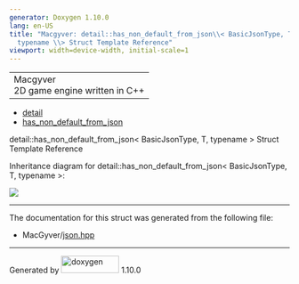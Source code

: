 ```yaml
---
generator: Doxygen 1.10.0
lang: en-US
title: "Macgyver: detail::has_non_default_from_json\\< BasicJsonType, T,
  typename \\> Struct Template Reference"
viewport: width=device-width, initial-scale=1
---
```


<div id="top">

<div id="titlearea">

<table data-cellspacing="0" data-cellpadding="0">
<colgroup>
<col style="width: 100%" />
</colgroup>
<tbody>
<tr id="projectrow" class="odd">
<td id="projectalign"><div id="projectname">
Macgyver
</div>
<div id="projectbrief">
2D game engine written in C++
</div></td>
</tr>
</tbody>
</table>

</div>

<div id="main-nav">

</div>

<div id="nav-path" class="navpath">

- <a href="namespacedetail.html" class="el">detail</a>
- <a href="structdetail_1_1has__non__default__from__json.html"
  class="el">has_non_default_from_json</a>

</div>

</div>

<div class="header">

<div class="headertitle">

<div class="title">

detail::has_non_default_from_json\< BasicJsonType, T, typename \> Struct
Template Reference

</div>

</div>

</div>

<div class="contents">

<div class="dynheader">

Inheritance diagram for detail::has_non_default_from_json\<
BasicJsonType, T, typename \>:

</div>

<div class="dyncontent">

<div class="center">

![](structdetail_1_1has__non__default__from__json.png)

</div>

</div>

------------------------------------------------------------------------

The documentation for this struct was generated from the following file:

- MacGyver/<a href="json_8hpp_source.html" class="el">json.hpp</a>

</div>

------------------------------------------------------------------------

<span class="small">Generated
by [<img src="doxygen.svg" class="footer" width="104" height="31"
alt="doxygen" />](https://www.doxygen.org/index.html) 1.10.0</span>
